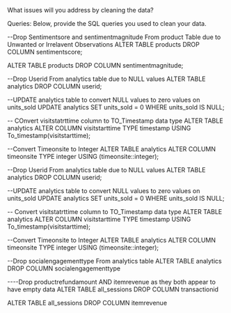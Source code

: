 What issues will you address by cleaning the data?





Queries:
Below, provide the SQL queries you used to clean your data.

--Drop  Sentimentsore and sentimentmagnitude From product Table due to Unwanted or Irrelavent Observations
ALTER TABLE products
DROP COLUMN sentimentscore;

ALTER TABLE products
DROP COLUMN sentimentmagnitude;

--Drop Userid From analytics table due to NULL values
ALTER TABLE analytics
DROP COLUMN userid;

--UPDATE analytics table to convert NULL values to zero values on units_sold
UPDATE analytics
SET units_sold = 0
WHERE units_sold IS NULL;


-- COnvert visitstatrttime column  to TO_Timestamp data type
ALTER TABLE analytics
ALTER COLUMN visitstarttime TYPE timestamp
USING To_timestamp(visitstarttime);

--Convert Timeonsite to Integer
ALTER TABLE analytics ALTER COLUMN timeonsite TYPE integer USING (timeonsite::integer);

--Drop Userid From analytics table due to NULL values
ALTER TABLE analytics
DROP COLUMN userid;

--UPDATE analytics table to convert NULL values to zero values on units_sold
UPDATE analytics
SET units_sold = 0
WHERE units_sold IS NULL;


-- Convert visitstatrttime column  to TO_Timestamp data type
ALTER TABLE analytics
ALTER COLUMN visitstarttime TYPE timestamp
USING To_timestamp(visitstarttime);

--Convert Timeonsite to Integer
ALTER TABLE analytics ALTER COLUMN timeonsite TYPE integer USING (timeonsite::integer);

--Drop socialengagementtype From analytics table
ALTER TABLE analytics
DROP COLUMN socialengagementtype


----Drop productrefundamount AND itemrevenue as they both appear to have empty data
ALTER TABLE all_sessions
DROP COLUMN transactionid

ALTER TABLE all_sessions
DROP COLUMN itemrevenue
